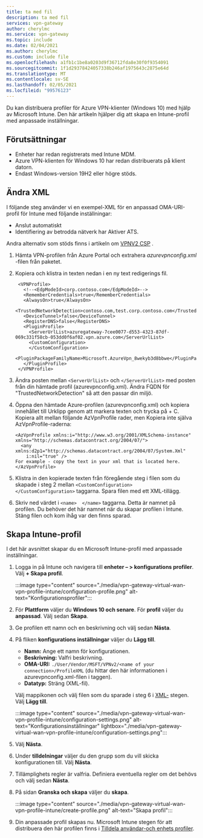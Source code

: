 ```yaml
---
title: ta med fil
description: ta med fil
services: vpn-gateway
author: cherylmc
ms.service: vpn-gateway
ms.topic: include
ms.date: 02/04/2021
ms.author: cherylmc
ms.custom: include file
ms.openlocfilehash: a1fb1c1be8a0203d9f36712fda8e30f0f9354091
ms.sourcegitcommit: 1f1d29378424057338b246af1975643c2875e64d
ms.translationtype: MT
ms.contentlocale: sv-SE
ms.lasthandoff: 02/05/2021
ms.locfileid: "99576123"
---
```

Du kan distribuera profiler för Azure VPN-klienter (Windows 10) med hjälp av Microsoft Intune. Den här artikeln hjälper dig att skapa en Intune-profil med anpassade inställningar.

## <a name="prerequisites"></a>Förutsättningar

* Enheter har redan registrerats med Intune MDM.
* Azure VPN-klienten för Windows 10 har redan distribuerats på klient datorn.
* Endast Windows-version 19H2 eller högre stöds.

## <a name="modify-xml"></a><a name="xml"></a>Ändra XML

I följande steg använder vi en exempel-XML för en anpassad OMA-URI-profil för Intune med följande inställningar:

* Anslut automatiskt
* Identifiering av betrodda nätverk har Aktiver ATS.

Andra alternativ som stöds finns i artikeln om [VPNV2 CSP](https://docs.microsoft.com/windows/client-management/mdm/vpnv2-csp) .

1. Hämta VPN-profilen från Azure Portal och extrahera *azurevpnconfig.xml* -filen från paketet.
1. Kopiera och klistra in texten nedan i en ny text redigerings fil.

   ```xml-interactive
    <VPNProfile>
      <!--<EdpModeId>corp.contoso.com</EdpModeId>-->
      <RememberCredentials>true</RememberCredentials>
      <AlwaysOn>true</AlwaysOn>
      <TrustedNetworkDetection>contoso.com,test.corp.contoso.com</TrustedNetworkDetection>
      <DeviceTunnel>false</DeviceTunnel>
      <RegisterDNS>false</RegisterDNS>
      <PluginProfile>
        <ServerUrlList>azuregateway-7cee0077-d553-4323-87df-069c331f58cb-053dd0f6af02.vpn.azure.com</ServerUrlList> 
        <CustomConfiguration>
        </CustomConfiguration>
        <PluginPackageFamilyName>Microsoft.AzureVpn_8wekyb3d8bbwe</PluginPackageFamilyName>
      </PluginProfile>
    </VPNProfile>
   ```
1. Ändra posten mellan ```<ServerUrlList>``` och ```</ServerUrlList>``` med posten från din hämtade profil (azurevpnconfig.xml). Ändra FQDN för "TrustedNetworkDetection" så att den passar din miljö.
1. Öppna den hämtade Azure-profilen (azurevpnconfig.xml) och kopiera innehållet till Urklipp genom att markera texten och trycka på <ctrl> + C. Kopiera allt mellan följande AzVpnProfile rader, men Kopiera inte själva AzVpnProfile-raderna:

   ```
   <AzVpnProfile xmlns:i="http://www.w3.org/2001/XMLSchema-instance" xmlns="http://schemas.datacontract.org/2004/07/">
     <any xmlns:d2p1="http://schemas.datacontract.org/2004/07/System.Xml"
       i:nil="true" />
   For example - copy the text in your xml that is located here.
   </AzVpnProfile>
   ```
1. Klistra in den kopierade texten från föregående steg i filen som du skapade i steg 2 mellan ```<CustomConfiguration>  </CustomConfiguration>``` taggarna. Spara filen med ett XML-tillägg.
1. Skriv ned värdet i ```<name>  </name>``` taggarna. Detta är namnet på profilen. Du behöver det här namnet när du skapar profilen i Intune. Stäng filen och kom ihåg var den finns sparad.

## <a name="create-intune-profile"></a>Skapa Intune-profil

I det här avsnittet skapar du en Microsoft Intune-profil med anpassade inställningar.

1. Logga in på Intune och navigera till **enheter – > konfigurations profiler**. Välj **+ Skapa profil**.

   :::image type="content" source="./media/vpn-gateway-virtual-wan-vpn-profile-intune/configuration-profile.png" alt-text="Konfigurationsprofiler":::
1. För **Plattform** väljer du **Windows 10 och senare**. För **profil** väljer du **anpassad**. Välj sedan **Skapa**.
1. Ge profilen ett namn och en beskrivning och välj sedan **Nästa**.
1. På fliken **konfigurations inställningar** väljer du **Lägg till**.

    * **Namn:** Ange ett namn för konfigurationen.
    * **Beskrivning:** Valfri beskrivning.
    * **OMA-URI:** ```./User/Vendor/MSFT/VPNv2/<name of your connection>/ProfileXML``` (du hittar den här informationen i azurevpnconfig.xml-filen i <name></name> taggen).
    * **Datatyp:** Sträng (XML-fil).

   Välj mappikonen och välj filen som du sparade i steg 6 i [XML-](#xml) stegen. Välj **Lägg till**.

   :::image type="content" source="./media/vpn-gateway-virtual-wan-vpn-profile-intune/configuration-settings.png" alt-text="Konfigurationsinställningar" lightbox="./media/vpn-gateway-virtual-wan-vpn-profile-intune/configuration-settings.png":::
1. Välj **Nästa**.
1. Under **tilldelningar** väljer du den grupp som du vill skicka konfigurationen till. Välj **Nästa**.
1. Tillämplighets regler är valfria. Definiera eventuella regler om det behövs och välj sedan **Nästa**.
1. På sidan **Granska och skapa** väljer du **skapa**.

    :::image type="content" source="./media/vpn-gateway-virtual-wan-vpn-profile-intune/create-profile.png" alt-text="Skapa profil":::
1. Din anpassade profil skapas nu. Microsoft Intune stegen för att distribuera den här profilen finns i [Tilldela användar-och enhets profiler](https://docs.microsoft.com/mem/intune/configuration/device-profile-assign).

